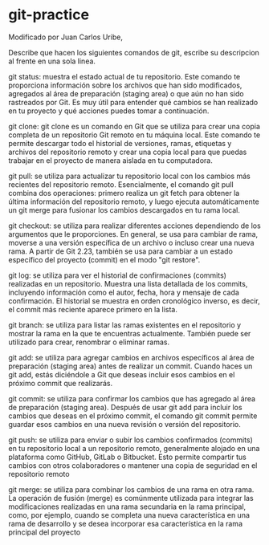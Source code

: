 # git-practice
Modificado por Juan Carlos Uribe,

Describe que hacen los siguientes comandos de git, escribe su descripcion al frente en una sola linea.

git status:      muestra el estado actual de tu repositorio. Este comando te proporciona información sobre los archivos que han sido modificados, agregados al área de preparación (staging area) o que aún no han sido rastreados por Git. Es muy útil para entender qué cambios se han realizado en tu proyecto y qué acciones puedes tomar a continuación.

git clone:      git clone es un comando en Git que se utiliza para crear una copia completa de un repositorio Git remoto en tu máquina local. Este comando te permite descargar todo el historial de versiones, ramas, etiquetas y archivos del repositorio remoto y crear una copia local para que puedas trabajar en el proyecto de manera aislada en tu computadora.

git pull:       se utiliza para actualizar tu repositorio local con los cambios más recientes del repositorio remoto. Esencialmente, el comando git pull combina dos operaciones: primero realiza un git fetch para obtener la última información del repositorio remoto, y luego ejecuta automáticamente un git merge para fusionar los cambios descargados en tu rama local.

git checkout:   se utiliza para realizar diferentes acciones dependiendo de los argumentos que le proporciones. En general, se usa para cambiar de rama, moverse a una versión específica de un archivo o incluso crear una nueva rama. A partir de Git 2.23, también se usa para cambiar a un estado específico del proyecto (commit) en el modo "git restore".

git log:        se utiliza para ver el historial de confirmaciones (commits) realizadas en un repositorio. Muestra una lista detallada de los commits, incluyendo información como el autor, fecha, hora y mensaje de cada confirmación. El historial se muestra en orden cronológico inverso, es decir, el commit más reciente aparece primero en la lista.

git branch:     se utiliza para listar las ramas existentes en el repositorio y mostrar la rama en la que te encuentras actualmente. También puede ser utilizado para crear, renombrar o eliminar ramas.

git add:        se utiliza para agregar cambios en archivos específicos al área de preparación (staging area) antes de realizar un commit. Cuando haces un git add, estás diciéndole a Git que deseas incluir esos cambios en el próximo commit que realizarás.

git commit:     se utiliza para confirmar los cambios que has agregado al área de preparación (staging area). Después de usar git add para incluir los cambios que deseas en el próximo commit, el comando git commit permite guardar esos cambios en una nueva revisión o versión del repositorio.

git push:       se utiliza para enviar o subir los cambios confirmados (commits) en tu repositorio local a un repositorio remoto, generalmente alojado en una plataforma como GitHub, GitLab o Bitbucket. Esto permite compartir tus cambios con otros colaboradores o mantener una copia de seguridad en el repositorio remoto

git merge:      se utiliza para combinar los cambios de una rama en otra rama. La operación de fusión (merge) es comúnmente utilizada para integrar las    modificaciones realizadas en una rama secundaria en la rama principal, como, por ejemplo, cuando se completa una nueva característica en una rama de desarrollo y se desea incorporar esa característica en la rama principal del proyecto

